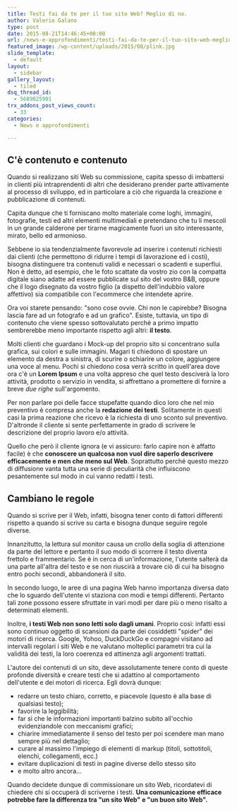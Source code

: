 ```yaml
---
title: Testi fai da te per il tuo sito Web? Meglio di no.
author: Valerio Galano
type: post
date: 2015-08-21T14:46:45+00:00
url: /news-e-approfondimenti/testi-fai-da-te-per-il-tuo-sito-web-meglio-di-no/
featured_image: /wp-content/uploads/2015/08/plink.jpg
slide_template:
  - default
layout:
  - sidebar
gallery_layout:
  - tiled
dsq_thread_id:
  - 5689025901
trx_addons_post_views_count:
  - 33
categories:
  - News e approfondimenti

---
```

## C'è contenuto e contenuto

Quando si realizzano siti Web su commissione, capita spesso di imbattersi in clienti più intraprendenti di altri che desiderano prender parte attivamente al processo di sviluppo, ed in particolare a ciò che riguarda la creazione e pubblicazione di contenuti.

Capita dunque che ti forniscano molto materiale come loghi, immagini, fotografie, testi ed altri elementi multimediali e pretendano che tu li mescoli in un grande calderone per tirarne magicamente fuori un sito interessante, mirato, bello ed armonioso.

Sebbene io sia tendenzialmente favorevole ad inserire i contenuti richiesti dai clienti (che permettono di ridurre i tempi di lavorazione ed i costi), bisogna distinguere tra contenuti validi e necessari o scadenti e superflui. Non è detto, ad esempio, che le foto scattate da vostro zio con la compatta digitale siano adatte ad essere pubblicate sul sito del vostro B&B, oppure che il logo disegnato da vostro figlio (a dispetto dell'indubbio valore affettivo) sia compatibile con l'ecommerce che intendete aprire.

Ora voi starete pensando: "sono cose ovvie. Chi non le capirebbe? Bisogna lascia fare ad un fotografo e ad un grafico". Esiste, tuttavia, un tipo di contenuto che viene spesso sottovalutato perché a primo impatto sembrerebbe meno importante rispetto agli altri: **il testo**.

Molti clienti che guardano i Mock-up del proprio sito si concentrano sulla grafica, sui colori e sulle immagini. Magari ti chiedono di spostare un elemento da destra a sinistra, di scurire o schiarire un colore, aggiungere una voce al menu. Pochi si chiedono cosa verrà scritto in quell'area dove ora c'è un **Lorem Ipsum** e una volta appreso che quel testo desciverà la loro attività, prodotto o servizio in vendita, si affrettano a promettere di fornire a breve _due righe_ sull'argomento.

Per non parlare poi delle facce stupefatte quando dico loro che nel mio preventivo è compresa anche la **redazione dei testi**. Solitamente in questi casi la prima reazione che ricevo è la richiesta di uno sconto sul preventivo. D'altronde il cliente si sente perfettamente in grado di scrivere le descrizione del proprio lavoro e/o attività.

Quello che però il cliente ignora (e vi assicuro: farlo capire non è affatto facile) è che **conoscere un qualcosa non vuol dire saperlo descrivere efficacemente e men che meno sul Web**. Soprattutto perché questo mezzo di diffusione vanta tutta una serie di peculiarità che influiscono pesantemente sul modo in cui vanno redatti i testi.

## Cambiano le regole

Quando si scrive per il Web, infatti, bisogna tener conto di fattori differenti rispetto a quando si scrive su carta e bisogna dunque seguire regole diverse.

Innanzitutto, la lettura sul monitor causa un crollo della soglia di attenzione da parte del lettore e pertanto il suo modo di scorrere il testo diventa frettolo e frammentario. Se è in cerca di un'informazione, l'utente salterà da una parte all'altra del testo e se non riuscirà a trovare ciò di cui ha bisogno entro pochi secondi, abbandonerà il sito.

In secondo luogo, le aree di una pagina Web hanno importanza diversa dato che lo sguardo dell'utente vi staziona con modi e tempi differenti. Pertanto tali zone possono essere sfruttate in vari modi per dare più o meno risalto a determinati elementi.

Inoltre, **i testi Web non sono letti solo dagli umani**. Proprio così: infatti essi sono continuo oggetto di scansioni da parte dei cosiddetti "spider" dei motori di ricerca. Google, Yohoo, DuckDuckGo e compagni visitano ad intervalli regolari i siti Web e ne valutano molteplici parametri tra cui la validità dei testi, la loro coerenza ed attinenza agli argomenti trattati.

L'autore dei contenuti di un sito, deve assolutamente tenere conto di queste profonde diversità e creare testi che si adattino al comportamento dell'utente e dei motori di ricerca. Egli dovrà dunque:

  * redarre un testo chiaro, corretto, e piacevole (questo è alla base di qualsiasi testo);
  * favorire la leggibilità;
  * far sì che le informazioni importanti balzino subito all'occhio evidenziandole con meccanismi grafici;
  * chiarire immediatamente il senso del testo per poi scendere man mano sempre più nel dettaglio;
  * curare al massimo l'impiego di elementi di markup (titoli, sottotitoli, elenchi, collegamenti, ecc.)
  * evitare duplicazioni di testi in pagine diverse dello stesso sito
  * e molto altro ancora...

Quando decidete dunque di commissionare un sito Web, ricordatevi di chiedere chi si occuperà di scriverne i testi. **Una comunicazione efficace potrebbe fare la differenza tra "un sito Web" e "un buon sito Web".**

&nbsp;

&nbsp;